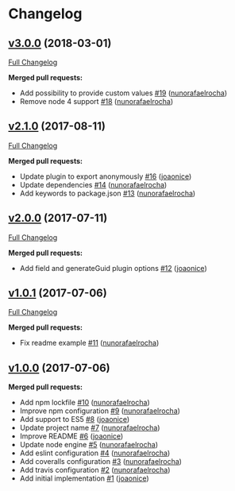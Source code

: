 # Changelog

## [v3.0.0](https://github.com/seegno/objection-guid/tree/v3.0.0) (2018-03-01)
[Full Changelog](https://github.com/seegno/objection-guid/compare/v2.1.0...v3.0.0)

**Merged pull requests:**

- Add possibility to provide custom values [\#19](https://github.com/seegno/objection-guid/pull/19) ([nunorafaelrocha](https://github.com/nunorafaelrocha))
- Remove node 4 support [\#18](https://github.com/seegno/objection-guid/pull/18) ([nunorafaelrocha](https://github.com/nunorafaelrocha))

## [v2.1.0](https://github.com/seegno/objection-guid/tree/v2.1.0) (2017-08-11)
[Full Changelog](https://github.com/seegno/objection-guid/compare/v2.0.0...v2.1.0)

**Merged pull requests:**

- Update plugin to export anonymously [\#16](https://github.com/seegno/objection-guid/pull/16) ([joaonice](https://github.com/joaonice))
- Update dependencies [\#14](https://github.com/seegno/objection-guid/pull/14) ([nunorafaelrocha](https://github.com/nunorafaelrocha))
- Add keywords to package.json [\#13](https://github.com/seegno/objection-guid/pull/13) ([nunorafaelrocha](https://github.com/nunorafaelrocha))

## [v2.0.0](https://github.com/seegno/objection-guid/tree/v2.0.0) (2017-07-11)
[Full Changelog](https://github.com/seegno/objection-guid/compare/v1.0.1...v2.0.0)

**Merged pull requests:**

- Add field and generateGuid plugin options [\#12](https://github.com/seegno/objection-guid/pull/12) ([joaonice](https://github.com/joaonice))

## [v1.0.1](https://github.com/seegno/objection-guid/tree/v1.0.1) (2017-07-06)
[Full Changelog](https://github.com/seegno/objection-guid/compare/v1.0.0...v1.0.1)

**Merged pull requests:**

- Fix readme example [\#11](https://github.com/seegno/objection-guid/pull/11) ([nunorafaelrocha](https://github.com/nunorafaelrocha))

## [v1.0.0](https://github.com/seegno/objection-guid/tree/v1.0.0) (2017-07-06)
**Merged pull requests:**

- Add npm lockfile [\#10](https://github.com/seegno/objection-guid/pull/10) ([nunorafaelrocha](https://github.com/nunorafaelrocha))
- Improve npm configuration [\#9](https://github.com/seegno/objection-guid/pull/9) ([nunorafaelrocha](https://github.com/nunorafaelrocha))
- Add support to ES5 [\#8](https://github.com/seegno/objection-guid/pull/8) ([joaonice](https://github.com/joaonice))
- Update project name [\#7](https://github.com/seegno/objection-guid/pull/7) ([nunorafaelrocha](https://github.com/nunorafaelrocha))
- Improve README [\#6](https://github.com/seegno/objection-guid/pull/6) ([joaonice](https://github.com/joaonice))
- Update node engine [\#5](https://github.com/seegno/objection-guid/pull/5) ([nunorafaelrocha](https://github.com/nunorafaelrocha))
- Add eslint configuration [\#4](https://github.com/seegno/objection-guid/pull/4) ([nunorafaelrocha](https://github.com/nunorafaelrocha))
- Add coveralls configuration [\#3](https://github.com/seegno/objection-guid/pull/3) ([nunorafaelrocha](https://github.com/nunorafaelrocha))
- Add travis configuration [\#2](https://github.com/seegno/objection-guid/pull/2) ([nunorafaelrocha](https://github.com/nunorafaelrocha))
- Add initial implementation [\#1](https://github.com/seegno/objection-guid/pull/1) ([joaonice](https://github.com/joaonice))
